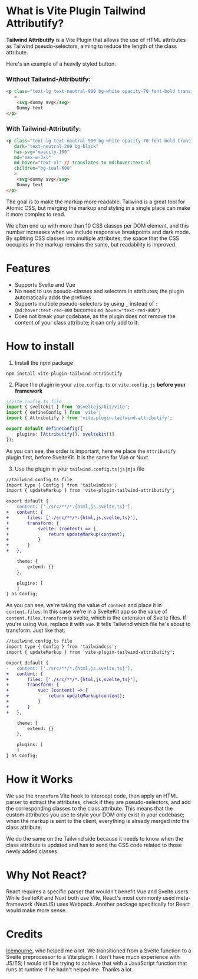 # What is Vite Plugin Tailwind Attributify?

**Tailwind Attributify** is a Vite Plugin that allows the use of HTML attributes as Tailwind pseudo-selectors, aiming to reduce the length of the class attribute.

Here's an example of a heavily styled button. 

### Without Tailwind-Attributify:
```html
<p class="text-lg text-neutral-900 bg-white opacity-70 font-bold transition max-w-full dark:text-neutral-200 dark:bg-black has-[svg]:opacity-100 md:max-w-3xl md:hover:text-xl *:bg-teal-600"
   >
    <svg>dummy svg</svg>
    Dummy text
</p>
```

### With Tailwind-Attributify:
```html
<p class="text-lg text-neutral-900 bg-white opacity-70 font-bold transition max-w-full"
   dark="text-neutral-200 bg-black"
   has-svg="opacity-100"
   md="max-w-3xl"
   md_hover="text-xl" // translates to md:hover:text-xl
   children="bg-teal-600"
   >
    <svg>dummy svg</svg>
    Dummy text
</p>
```

The goal is to make the markup more readable. Tailwind is a great tool for Atomic CSS, but merging the markup and styling in a single place can make it more complex to read.

We often end up with more than 10 CSS classes per DOM element, and this number increases when we include responsive breakpoints and dark mode. By splitting CSS classes into multiple attributes, the space that the CSS occupies in the markup remains the same, but readability is improved.

# Features

- Supports Svelte and Vue
- No need to use pseudo-classes and selectors in attributes; the plugin automatically adds the prefixes
- Supports multiple pseudo-selectors by using `_` instead of `:` (`md:hover:text-red-400` becomes `md_hover="text-red-400"`)
- Does not break your codebase, as the plugin does not remove the content of your class attribute; it can only add to it.

# How to install

1. Install the npm package

```
npm install vite-plugin-tailwind-attributify
```

2. Place the plugin in your `vite.config.ts` or `vite.config.js` **before your framework**

```ts
//vite.config.ts file
import { sveltekit } from '@sveltejs/kit/vite';
import { defineConfig } from 'vite';
import { Attributify } from 'vite-plugin-tailwind-attributify';

export default defineConfig({
	plugins: [Attributify(), sveltekit()]
});
```
As you can see, the order is important, here we place the `Attributify` plugin first, before SvelteKit. It is the same for Vue or Nuxt.

3. Use the plugin in your `tailwind.config.ts|js|mjs` file

```diff
//tailwind.config.ts file
import type { Config } from 'tailwindcss';
import { updateMarkup } from 'vite-plugin-tailwind-attributify';

export default {
-   content: ['./src/**/*.{html,js,svelte,ts}'],
+	content: {
+		files: ['./src/**/*.{html,js,svelte,ts}'],
+		transform: {
+			svelte: (content) => {
+				return updateMarkup(content);
+			}
+		}
+	},

	theme: {
		extend: {}
	},

	plugins: [
	]
} as Config;
```
As you can see, we're taking the value of `content` and place it in `content.files`. In this case we're in a SvelteKit app so the value of `content.files.transform` is svelte, which is the extension of Svelte files. If you're using Vue, replace it with `vue`. It tells Tailwind which file he's about to transform. Just like that:

```diff
//tailwind.config.ts file
import type { Config } from 'tailwindcss';
import { updateMarkup } from 'vite-plugin-tailwind-attributify';

export default {
-   content: ['./src/**/*.{html,js,svelte,ts}'],
+	content: {
+		files: ['./src/**/*.{html,js,svelte,ts}'],
+		transform: {
+			vue: (content) => {
+				return updateMarkup(content);
+			}
+		}
+	},

	theme: {
		extend: {}
	},

	plugins: [
	]
} as Config;
```


# How it Works

We use the `transform` Vite hook to intercept code, then apply an HTML parser to extract the attributes, check if they are pseudo-selectors, and add the corresponding classes to the class attribute. This means that the custom attributes you use to style your DOM only exist in your codebase; when the markup is sent to the client, everything is already merged into the class attribute.

We do the same on the Tailwind side because it needs to know when the class attribute is updated and has to send the CSS code related to those newly added classes.

# Why Not React?

React requires a specific parser that wouldn't benefit Vue and Svelte users. While SvelteKit and Nuxt both use Vite, React's most commonly used meta-framework (NextJS) uses Webpack. Another package specifically for React would make more sense.

# Credits

[Icemourne](https://github.com/Ice-mourne), who helped me a lot. We transitioned from a Svelte function to a Svelte preprocessor to a Vite plugin. I don't have much experience with JS/TS; I would still be trying to achieve that with a JavaScript function that runs at runtime if he hadn't helped me. Thanks a lot.